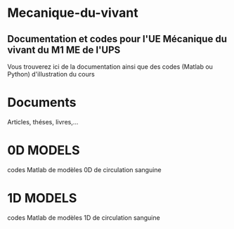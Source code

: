 # Mecanique-du-vivant
Documentation et codes pour l'UE Mécanique du vivant du M1 ME de l'UPS
----------------------------------------------------------------------

Vous trouverez ici de la documentation ainsi que des codes (Matlab ou Python)
d'illustration du cours

# Documents
Articles, théses, livres,...

# 0D MODELS
codes Matlab de modèles 0D de circulation sanguine

# 1D MODELS
codes Matlab de modèles 1D de circulation sanguine
